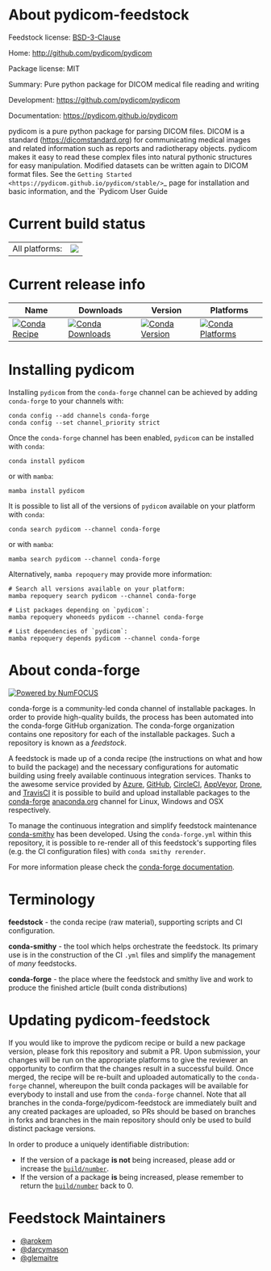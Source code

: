 About pydicom-feedstock
=======================

Feedstock license: [BSD-3-Clause](https://github.com/conda-forge/pydicom-feedstock/blob/main/LICENSE.txt)

Home: http://github.com/pydicom/pydicom

Package license: MIT

Summary: Pure python package for DICOM medical file reading and writing

Development: https://github.com/pydicom/pydicom

Documentation: https://pydicom.github.io/pydicom

pydicom is a pure python package for parsing DICOM files. DICOM is a
standard (https://dicomstandard.org) for communicating medical images and
related information such as reports and radiotherapy objects.  pydicom
makes it easy to read these complex files into natural pythonic structures
for easy manipulation. Modified datasets can be written again to DICOM
format files. See the `Getting Started
<https://pydicom.github.io/pydicom/stable/>`_ page for
installation and basic information, and the `Pydicom User Guide


Current build status
====================


<table><tr><td>All platforms:</td>
    <td>
      <a href="https://dev.azure.com/conda-forge/feedstock-builds/_build/latest?definitionId=3235&branchName=main">
        <img src="https://dev.azure.com/conda-forge/feedstock-builds/_apis/build/status/pydicom-feedstock?branchName=main">
      </a>
    </td>
  </tr>
</table>

Current release info
====================

| Name | Downloads | Version | Platforms |
| --- | --- | --- | --- |
| [![Conda Recipe](https://img.shields.io/badge/recipe-pydicom-green.svg)](https://anaconda.org/conda-forge/pydicom) | [![Conda Downloads](https://img.shields.io/conda/dn/conda-forge/pydicom.svg)](https://anaconda.org/conda-forge/pydicom) | [![Conda Version](https://img.shields.io/conda/vn/conda-forge/pydicom.svg)](https://anaconda.org/conda-forge/pydicom) | [![Conda Platforms](https://img.shields.io/conda/pn/conda-forge/pydicom.svg)](https://anaconda.org/conda-forge/pydicom) |

Installing pydicom
==================

Installing `pydicom` from the `conda-forge` channel can be achieved by adding `conda-forge` to your channels with:

```
conda config --add channels conda-forge
conda config --set channel_priority strict
```

Once the `conda-forge` channel has been enabled, `pydicom` can be installed with `conda`:

```
conda install pydicom
```

or with `mamba`:

```
mamba install pydicom
```

It is possible to list all of the versions of `pydicom` available on your platform with `conda`:

```
conda search pydicom --channel conda-forge
```

or with `mamba`:

```
mamba search pydicom --channel conda-forge
```

Alternatively, `mamba repoquery` may provide more information:

```
# Search all versions available on your platform:
mamba repoquery search pydicom --channel conda-forge

# List packages depending on `pydicom`:
mamba repoquery whoneeds pydicom --channel conda-forge

# List dependencies of `pydicom`:
mamba repoquery depends pydicom --channel conda-forge
```


About conda-forge
=================

[![Powered by
NumFOCUS](https://img.shields.io/badge/powered%20by-NumFOCUS-orange.svg?style=flat&colorA=E1523D&colorB=007D8A)](https://numfocus.org)

conda-forge is a community-led conda channel of installable packages.
In order to provide high-quality builds, the process has been automated into the
conda-forge GitHub organization. The conda-forge organization contains one repository
for each of the installable packages. Such a repository is known as a *feedstock*.

A feedstock is made up of a conda recipe (the instructions on what and how to build
the package) and the necessary configurations for automatic building using freely
available continuous integration services. Thanks to the awesome service provided by
[Azure](https://azure.microsoft.com/en-us/services/devops/), [GitHub](https://github.com/),
[CircleCI](https://circleci.com/), [AppVeyor](https://www.appveyor.com/),
[Drone](https://cloud.drone.io/welcome), and [TravisCI](https://travis-ci.com/)
it is possible to build and upload installable packages to the
[conda-forge](https://anaconda.org/conda-forge) [anaconda.org](https://anaconda.org/)
channel for Linux, Windows and OSX respectively.

To manage the continuous integration and simplify feedstock maintenance
[conda-smithy](https://github.com/conda-forge/conda-smithy) has been developed.
Using the ``conda-forge.yml`` within this repository, it is possible to re-render all of
this feedstock's supporting files (e.g. the CI configuration files) with ``conda smithy rerender``.

For more information please check the [conda-forge documentation](https://conda-forge.org/docs/).

Terminology
===========

**feedstock** - the conda recipe (raw material), supporting scripts and CI configuration.

**conda-smithy** - the tool which helps orchestrate the feedstock.
                   Its primary use is in the construction of the CI ``.yml`` files
                   and simplify the management of *many* feedstocks.

**conda-forge** - the place where the feedstock and smithy live and work to
                  produce the finished article (built conda distributions)


Updating pydicom-feedstock
==========================

If you would like to improve the pydicom recipe or build a new
package version, please fork this repository and submit a PR. Upon submission,
your changes will be run on the appropriate platforms to give the reviewer an
opportunity to confirm that the changes result in a successful build. Once
merged, the recipe will be re-built and uploaded automatically to the
`conda-forge` channel, whereupon the built conda packages will be available for
everybody to install and use from the `conda-forge` channel.
Note that all branches in the conda-forge/pydicom-feedstock are
immediately built and any created packages are uploaded, so PRs should be based
on branches in forks and branches in the main repository should only be used to
build distinct package versions.

In order to produce a uniquely identifiable distribution:
 * If the version of a package **is not** being increased, please add or increase
   the [``build/number``](https://docs.conda.io/projects/conda-build/en/latest/resources/define-metadata.html#build-number-and-string).
 * If the version of a package **is** being increased, please remember to return
   the [``build/number``](https://docs.conda.io/projects/conda-build/en/latest/resources/define-metadata.html#build-number-and-string)
   back to 0.

Feedstock Maintainers
=====================

* [@arokem](https://github.com/arokem/)
* [@darcymason](https://github.com/darcymason/)
* [@glemaitre](https://github.com/glemaitre/)

